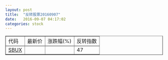 ```yaml
---
layout: post
title:  "反转股票20160907"
date:   2016-09-07 04:17:02
categories: stock
---
```


<script type="text/javascript">
var stockList = []
stockList.push('gb_sbux');
</script>

<table border="1">
 <tr>
 <td>代码</td>
  <td>最新价</td>
  <td>涨跌幅(%)</td>
 <td>反转指数</td>
</tr>
  <tr id="sbux"><td><a href="http://stock.finance.sina.com.cn/usstock/quotes/SBUX.html" target="_blank">SBUX</a></td><td></td><td></td><td>47</td></tr>
</table>
